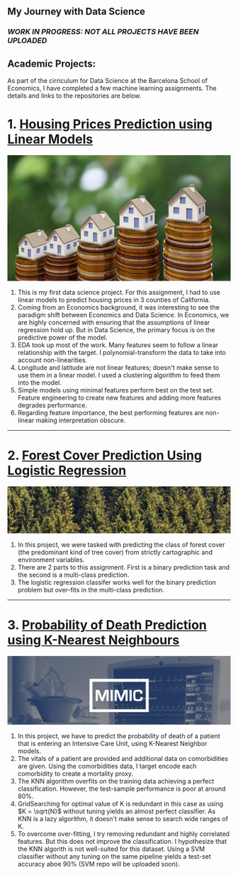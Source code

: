 
## My Journey with Data Science
### *WORK IN PROGRESS: NOT ALL PROJECTS HAVE BEEN UPLOADED*
## Academic Projects:
As part of the cirriculum for Data Science at the Barcelona School of Economics, I have completed a few machine learning assignments. The details and links to the repositories are below.

# 1. [Housing Prices Prediction using Linear Models](https://github.com/gnlmano/Housing-Prices-Prediction)
![](/images/housing.jpeg)
1. This is my first data science project. For this assignment, I had to use linear models to predict housing prices in 3 counties of California.
2. Coming from an Economics background, it was interesting to see the paradigm shift between Economics and Data Science. In Economics, we are highly concerned with ensuring that the assumptions of linear regression hold up. But in Data Science, the primary focus is on the predictive power of the model.
3. EDA took up most of the work. Many features seem to follow a linear relationship with the target. I polynomial-transform the data to take into account non-linearities.
4. Longitude and latitude are not linear features; doesn't make sense to use them in a linear model. I used a clustering algorithm to feed them into the model.
5. Simple models using minimal features perform best on the test set. Feature engineering to create new features and adding more features degrades performance.
6. Regarding feature importance, the best performing features are non-linear making interpretation obscure. 

---

# 2. [Forest Cover Prediction Using Logistic Regression](https://github.com/gnlmano/Forest-Cover-Prediction-Logistic-Regression) 
![](/images/header.png)
1. In this project, we were tasked with predicting the class of forest cover (the predominant kind of tree cover) from strictly cartographic and environment variables.
2. There are 2 parts to this assignment. First is a binary prediction task and the second is a multi-class prediction.
3. The logistic regression classifer works well for the binary prediction problem but over-fits in the multi-class prediction.

---

# 3. [Probability of Death Prediction using K-Nearest Neighbours](https://github.com/gnlmano/Probability-of-Death-KNN)
![](/images/mimic.png)
1.  In this project, we have to predict the probability of death of a patient that is entering an Intensive Care Unit, using K-Nearest Neighbor models.
2. The vitals of a patient are provided and additional data on comorbidities are given. Using the comorbidities data, I target encode each comorbidity to create a mortality proxy. 
3. The KNN algorithm overfits on the training data achieving a perfect classification. However, the test-sample performance is poor at around 80%. 
4. GridSearching for optimal value of K is redundant in this case as using $K = \sqrt{N}$ without tuning yields an almost perfect classifier. As KNN is a lazy algorithm, it doesn't make sense to search wide ranges of K.
5. To overcome over-fitting, I try removing redundant and highly correlated features. But this does not improve the classification. I hypothesize that the KNN algorith is not well-suited for this dataset. Using a SVM classifier without any tuning on the same pipeline yields a test-set accuracy aboe 90% (SVM repo will be uploaded soon).



